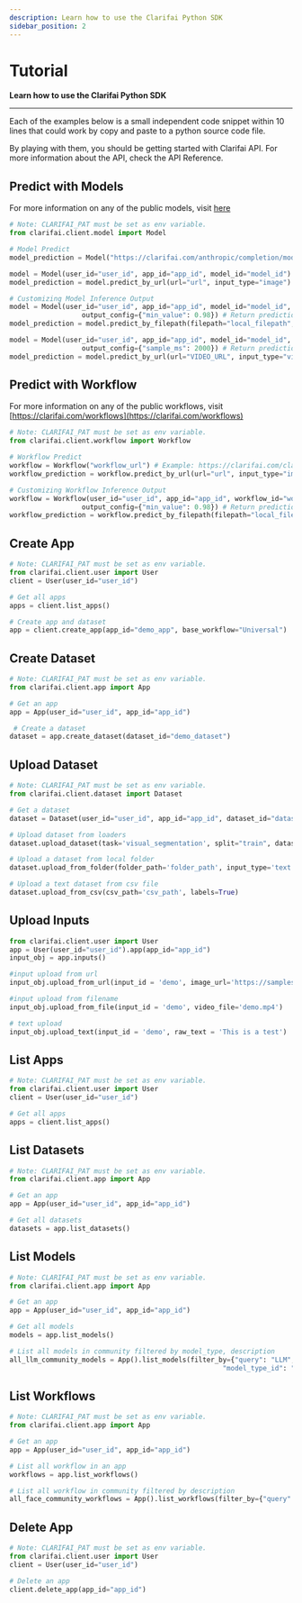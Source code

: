 ```yaml
---
description: Learn how to use the Clarifai Python SDK
sidebar_position: 2
---
```


# Tutorial

**Learn how to use the Clarifai Python SDK**
<hr />

Each of the examples below is a small independent code snippet within 10 lines that could work by copy and paste to a python source code file. 

By playing with them, you should be getting started with Clarifai API. For more information about the API, check the API Reference.

## Predict with Models

For more information on any of the public models, visit [here](https://clarifai.com/explore/models)

```python
# Note: CLARIFAI_PAT must be set as env variable.
from clarifai.client.model import Model

# Model Predict
model_prediction = Model("https://clarifai.com/anthropic/completion/models/claude-v2").predict_by_bytes(b"Write a tweet on future of AI", "text")

model = Model(user_id="user_id", app_id="app_id", model_id="model_id")
model_prediction = model.predict_by_url(url="url", input_type="image") # Supports image, text, audio, video

# Customizing Model Inference Output
model = Model(user_id="user_id", app_id="app_id", model_id="model_id",
                  output_config={"min_value": 0.98}) # Return predictions having prediction confidence > 0.98
model_prediction = model.predict_by_filepath(filepath="local_filepath", input_type="text") # Supports image, text, audio, video

model = Model(user_id="user_id", app_id="app_id", model_id="model_id",
                  output_config={"sample_ms": 2000}) # Return predictions for specified interval
model_prediction = model.predict_by_url(url="VIDEO_URL", input_type="video")
```

## Predict with Workflow

For more information on any of the public workflows, visit [https://clarifai.com/workflows](https://clarifai.com/workflows)

```python
# Note: CLARIFAI_PAT must be set as env variable.
from clarifai.client.workflow import Workflow

# Workflow Predict
workflow = Workflow("workflow_url") # Example: https://clarifai.com/clarifai/main/workflows/Face-Sentiment
workflow_prediction = workflow.predict_by_url(url="url", input_type="image") # Supports image, text, audio, video

# Customizing Workflow Inference Output
workflow = Workflow(user_id="user_id", app_id="app_id", workflow_id="workflow_id",
                  output_config={"min_value": 0.98}) # Return predictions having prediction confidence > 0.98
workflow_prediction = workflow.predict_by_filepath(filepath="local_filepath", input_type="text") # Supports image, text, audio, video
```

## Create App

```python
# Note: CLARIFAI_PAT must be set as env variable.
from clarifai.client.user import User
client = User(user_id="user_id")

# Get all apps
apps = client.list_apps()

# Create app and dataset
app = client.create_app(app_id="demo_app", base_workflow="Universal")
```

## Create Dataset

```python
# Note: CLARIFAI_PAT must be set as env variable.
from clarifai.client.app import App

# Get an app
app = App(user_id="user_id", app_id="app_id")

 # Create a dataset
dataset = app.create_dataset(dataset_id="demo_dataset")
```

## Upload Dataset

```python
# Note: CLARIFAI_PAT must be set as env variable.
from clarifai.client.dataset import Dataset

# Get a dataset
dataset = Dataset(user_id="user_id", app_id="app_id", dataset_id="dataset_id")

# Upload dataset from loaders
dataset.upload_dataset(task='visual_segmentation', split="train", dataset_loader='coco_segmentation')

# Upload a dataset from local folder
dataset.upload_from_folder(folder_path='folder_path', input_type='text', labels=True)

# Upload a text dataset from csv file
dataset.upload_from_csv(csv_path='csv_path', labels=True)
```

## Upload Inputs

```python
from clarifai.client.user import User
app = User(user_id="user_id").app(app_id="app_id")
input_obj = app.inputs()

#input upload from url
input_obj.upload_from_url(input_id = 'demo', image_url='https://samples.clarifai.com/metro-north.jpg')

#input upload from filename
input_obj.upload_from_file(input_id = 'demo', video_file='demo.mp4')

# text upload
input_obj.upload_text(input_id = 'demo', raw_text = 'This is a test')
```

## List Apps

```python
# Note: CLARIFAI_PAT must be set as env variable.
from clarifai.client.user import User
client = User(user_id="user_id")

# Get all apps
apps = client.list_apps()
```

## List Datasets

```python
# Note: CLARIFAI_PAT must be set as env variable.
from clarifai.client.app import App

# Get an app
app = App(user_id="user_id", app_id="app_id")

# Get all datasets
datasets = app.list_datasets()
```

## List Models

```python
# Note: CLARIFAI_PAT must be set as env variable.
from clarifai.client.app import App

# Get an app
app = App(user_id="user_id", app_id="app_id")

# Get all models
models = app.list_models()

# List all models in community filtered by model_type, description
all_llm_community_models = App().list_models(filter_by={"query": "LLM",
                                                     "model_type_id": "text-to-text"}, only_in_app=False)
```

## List Workflows

```python
# Note: CLARIFAI_PAT must be set as env variable.
from clarifai.client.app import App

# Get an app
app = App(user_id="user_id", app_id="app_id")

# List all workflow in an app
workflows = app.list_workflows()

# List all workflow in community filtered by description
all_face_community_workflows = App().list_workflows(filter_by={"query": "face"}, only_in_app=False) # Get all face related workflows
```

## Delete App

```python
# Note: CLARIFAI_PAT must be set as env variable.
from clarifai.client.user import User
client = User(user_id="user_id")

# Delete an app
client.delete_app(app_id="app_id")
```
